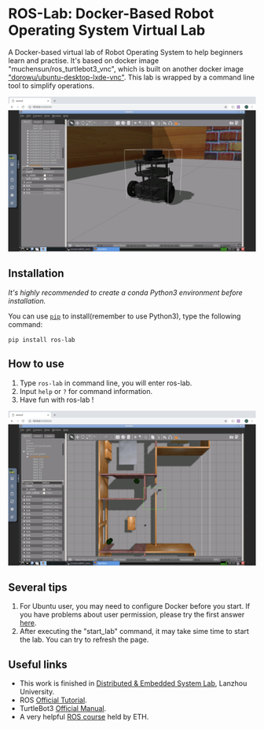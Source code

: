 # ROS-Lab: Docker-Based Robot Operating System Virtual Lab
A Docker-based virtual lab of Robot Operating System to help beginners learn and practise. It's based on docker image "muchensun/ros_turtlebot3_vnc", which is built on another docker image ["dorowu/ubuntu-desktop-lxde-vnc"](https://github.com/fcwu/docker-ubuntu-vnc-desktop). This lab is wrapped by a command line tool to simplify operations.

![launch test](https://raw.githubusercontent.com/MuchenSun/ros-lab/master/image/turtlebot3.jpg)

## Installation
*It's highly recommended to create a conda Python3 environment before installation.*

You can use [`pip`](https://pip.pypa.io/en/stable/installing/) to install(remember to use Python3), type the following command:

~~~
pip install ros-lab
~~~

## How to use
1. Type `ros-lab` in command line, you will enter ros-lab.
2. Input `help` or `?` for command information.
3. Have fun with ros-lab !

![launch test](https://raw.githubusercontent.com/MuchenSun/ros-lab/master/image/gazebo.jpg)

## Several tips
1. For Ubuntu user, you may need to configure Docker before you start. If you have problems about user permission, please try the first answer [here](https://superuser.com/questions/835696/how-solve-permission-problems-for-docker-in-ubuntu). 
2. After executing the "start_lab" command, it may take sime time to start the lab. You can try to refresh the page.

## Useful links
* This work is finished in [Distributed & Embedded System Lab](http://dslab.lzu.edu.cn/), Lanzhou University.
* ROS [Official Tutorial](http://wiki.ros.org/action/fullsearch/ROS/Tutorials?action=fullsearch&context=180&value=linkto%3A%22ROS%2FTutorials%22#ROS_Tutorials).
* TurtleBot3 [Official Manual](http://emanual.robotis.com/docs/en/platform/turtlebot3/).
* A very helpful [ROS course](http://www.rsl.ethz.ch/education-students/lectures/ros.html) held by ETH.
